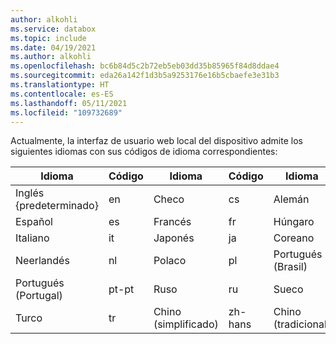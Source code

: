 ```yaml
---
author: alkohli
ms.service: databox
ms.topic: include
ms.date: 04/19/2021
ms.author: alkohli
ms.openlocfilehash: bc6b84d5c2b72eb5eb03dd35b85965f84d8ddae4
ms.sourcegitcommit: eda26a142f1d3b5a9253176e16b5cbaefe3e31b3
ms.translationtype: HT
ms.contentlocale: es-ES
ms.lasthandoff: 05/11/2021
ms.locfileid: "109732689"
---
```

Actualmente, la interfaz de usuario web local del dispositivo admite los siguientes idiomas con sus códigos de idioma correspondientes:

| Idioma             | Código | Idioma                | Código   | Idioma                | Código         |
|----------------------|------|-------------------------|--------|-------------------------|--------------|
| Inglés {predeterminado}    | en   |  Checo                  | cs     | Alemán                  | de           |
| Español              | es   | Francés                  | fr     | Húngaro               | hu           |
| Italiano              | it   | Japonés                | ja     | Coreano                  | ko           |
| Neerlandés                | nl   | Polaco                  | pl     | Portugués (Brasil)     | pt-br        |
| Portugués (Portugal)| pt-pt| Ruso                 | ru     | Sueco                 | sv           |
| Turco              | tr   | Chino (simplificado)    | zh-hans|Chino (tradicional)    | zh-hant      |
    